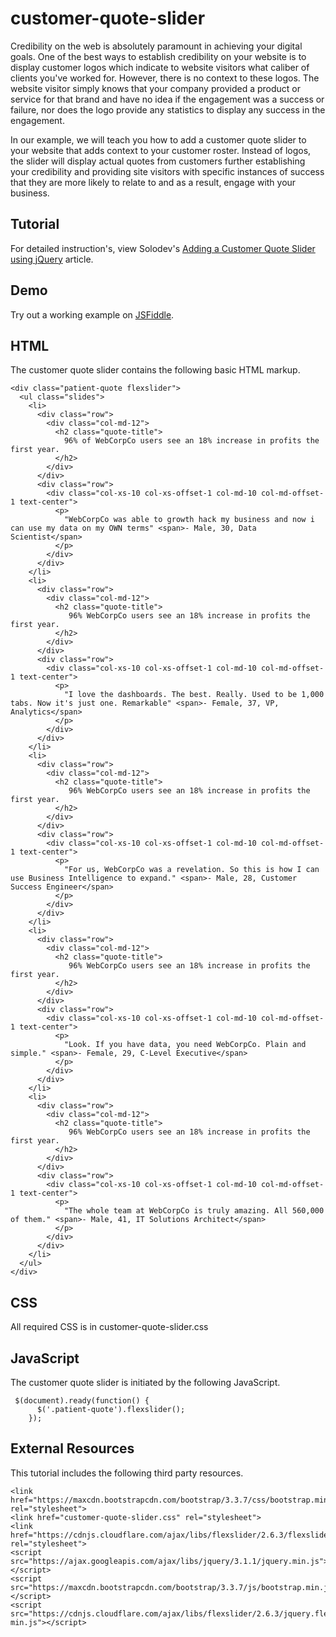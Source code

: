 # customer-quote-slider
Credibility on the web is absolutely paramount in achieving your digital goals. One of the best ways to establish credibility on your website is to display customer logos which indicate to website visitors what caliber of clients you've worked for. However, there is no context to these logos. The website visitor simply knows that your company provided a product or service for that brand and have no idea if the engagement was a success or failure, nor does the logo provide any statistics to display any success in the engagement.  

In our example, we will teach you how to add a customer quote slider to your website that adds context to your customer roster. Instead of logos, the slider will display actual quotes from customers further establishing your credibility and providing site visitors with specific instances of success that they are more likely to relate to and as a result, engage with your business.

## Tutorial

For detailed instruction's, view Solodev's [Adding a Customer Quote Slider using jQuery](https://www.solodev.com/blog/web-design/adding-a-customer-quote-slider-using-jquery.stml) article.

## Demo

Try out a working example on [JSFiddle](https://jsfiddle.net/solodev/qponurqy/).

## HTML

The customer quote slider contains the following basic HTML markup.

```
<div class="patient-quote flexslider">
  <ul class="slides">
    <li>
      <div class="row">
        <div class="col-md-12">
          <h2 class="quote-title">
            96% of WebCorpCo users see an 18% increase in profits the first year.
          </h2>
        </div>
      </div>
      <div class="row">
        <div class="col-xs-10 col-xs-offset-1 col-md-10 col-md-offset-1 text-center">
          <p>
            "WebCorpCo was able to growth hack my business and now i can use my data on my OWN terms" <span>- Male, 30, Data Scientist</span>
          </p>
        </div>
      </div>
    </li>
    <li>
      <div class="row">
        <div class="col-md-12">
          <h2 class="quote-title">
             96% WebCorpCo users see an 18% increase in profits the first year.
          </h2>
        </div>
      </div>
      <div class="row">
        <div class="col-xs-10 col-xs-offset-1 col-md-10 col-md-offset-1 text-center">
          <p>
            "I love the dashboards. The best. Really. Used to be 1,000 tabs. Now it's just one. Remarkable" <span>- Female, 37, VP, Analytics</span>
          </p>
        </div>
      </div>
    </li>
    <li>
      <div class="row">
        <div class="col-md-12">
          <h2 class="quote-title">
             96% WebCorpCo users see an 18% increase in profits the first year.
          </h2>
        </div>
      </div>
      <div class="row">
        <div class="col-xs-10 col-xs-offset-1 col-md-10 col-md-offset-1 text-center">
          <p>
            "For us, WebCorpCo was a revelation. So this is how I can use Business Intelligence to expand." <span>- Male, 28, Customer Success Engineer</span>
          </p>
        </div>
      </div>
    </li>
    <li>
      <div class="row">
        <div class="col-md-12">
          <h2 class="quote-title">
             96% WebCorpCo users see an 18% increase in profits the first year.
          </h2>
        </div>
      </div>
      <div class="row">
        <div class="col-xs-10 col-xs-offset-1 col-md-10 col-md-offset-1 text-center">
          <p>
            "Look. If you have data, you need WebCorpCo. Plain and simple." <span>- Female, 29, C-Level Executive</span>
          </p>
        </div>
      </div>
    </li>
    <li>
      <div class="row">
        <div class="col-md-12">
          <h2 class="quote-title">
             96% WebCorpCo users see an 18% increase in profits the first year.
          </h2>
        </div>
      </div>
      <div class="row">
        <div class="col-xs-10 col-xs-offset-1 col-md-10 col-md-offset-1 text-center">
          <p>
            "The whole team at WebCorpCo is truly amazing. All 560,000 of them." <span>- Male, 41, IT Solutions Architect</span>
          </p>
        </div>
      </div>
    </li>
  </ul>
</div>
```

## CSS

All required CSS is in customer-quote-slider.css

## JavaScript

The customer quote slider is initiated by the following JavaScript.

```
 $(document).ready(function() {
      $('.patient-quote').flexslider();    
    });
```

## External Resources

This tutorial includes the following third party resources.

```
<link href="https://maxcdn.bootstrapcdn.com/bootstrap/3.3.7/css/bootstrap.min.css" rel="stylesheet">
<link href="customer-quote-slider.css" rel="stylesheet">
<link href="https://cdnjs.cloudflare.com/ajax/libs/flexslider/2.6.3/flexslider.min.css" rel="stylesheet">
<script src="https://ajax.googleapis.com/ajax/libs/jquery/3.1.1/jquery.min.js"></script>
<script src="https://maxcdn.bootstrapcdn.com/bootstrap/3.3.7/js/bootstrap.min.js"></script>
<script src="https://cdnjs.cloudflare.com/ajax/libs/flexslider/2.6.3/jquery.flexslider-min.js"></script>
```
